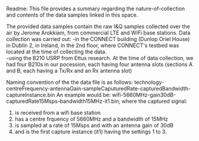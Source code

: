 Readme:
This file provides a summary regarding the nature-of-collection and contents of the data samples linked in this space.

The provided data samples contain the raw I&Q samples collected over the air by Jerome Arokkiam, from commercial LTE and WiFi base stations. Data collection was carried out:
-in the CONNECT building (Dunlop Oriel House) in Dublin 2, in Ireland, in the 2nd floor, where CONNECT's testbed was located at the time of collecting the data.	
-using the B210 USRP from Ettus research. At the time of data collection, we had four B210s in our pocession, each having four antenna slots (sections A and B, each having a Tx/Rx and an Rx antenna slot)

Naming convention of the the data file is as follows:
technology-centreFrequency-antennaGain-sampleCaputuredRate-capturedBandwidth-captureInstance.bin
An example would be:
wifi-5660MHz-gain30dB-capturedRate15Msps-bandwidth15MHz-it1.bin, where the captured signal:
1. is received from a wifi base station
2. has a centre frquency of 5660MHz and a bandwidth of 15MHz
3. is sampled at a rate of 15Msps and with an antenna gain of 30dB
4. and is the first capture instance (it1) having the settings 1 to 3.

